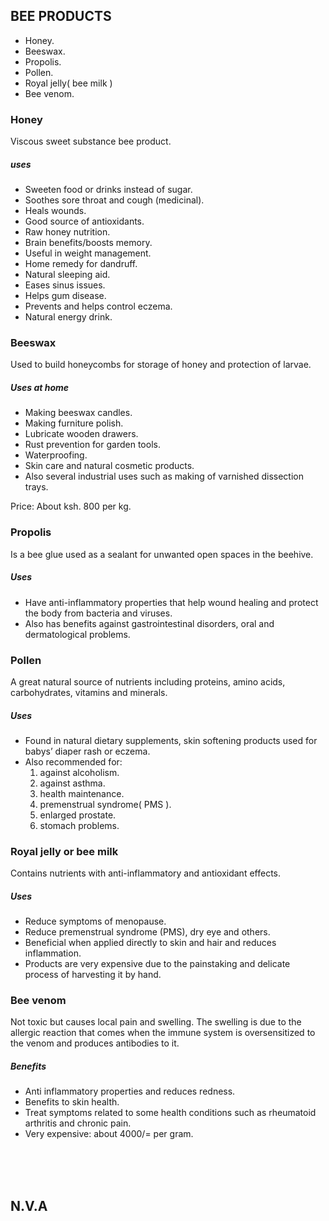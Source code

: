 ## BEE PRODUCTS
- Honey.
- Beeswax.
- Propolis.
- Pollen.
- Royal jelly( bee milk )
- Bee venom.

### Honey
Viscous sweet substance bee product.
##### uses
- Sweeten food or drinks instead of sugar.
- Soothes sore throat and cough (medicinal).
- Heals wounds.
- Good source of antioxidants.
- Raw honey nutrition.
- Brain benefits/boosts memory.
- Useful in weight management.
- Home remedy for dandruff.
- Natural sleeping aid.
- Eases sinus issues.
- Helps gum disease.
- Prevents and helps control eczema.
- Natural energy drink.

### Beeswax
Used to build honeycombs for storage of honey and protection of larvae.
##### Uses at home
- Making beeswax candles.
- Making furniture polish.
- Lubricate wooden drawers.
- Rust prevention for garden tools.
- Waterproofing.
- Skin care and natural cosmetic products.
- Also several industrial uses such as making of varnished dissection trays.

Price: About ksh. 800 per kg.

### Propolis
Is a bee glue used as a sealant for unwanted open spaces in the beehive.
##### Uses
- Have anti-inflammatory properties that help wound healing and protect the body from bacteria and viruses.
- Also has benefits against gastrointestinal disorders, oral and dermatological problems.

### Pollen
A great natural source of nutrients including proteins, amino acids, carbohydrates, vitamins and minerals.
##### Uses
- Found in natural dietary supplements, skin softening products used for babys’ diaper rash or eczema.
- Also recommended for:
    1. against alcoholism.
    2. against asthma.
    3. health maintenance.
    4. premenstrual syndrome( PMS ).
    5. enlarged prostate.
    6. stomach problems.

### Royal jelly or bee milk
Contains nutrients with anti-inflammatory and antioxidant effects.
##### Uses
- Reduce symptoms of menopause.
- Reduce premenstrual syndrome (PMS), dry eye and others.
- Beneficial when applied directly to skin and hair and reduces inflammation.
- Products are very expensive due to the painstaking and delicate process of harvesting it by hand.

### Bee venom
Not toxic but causes local pain and swelling.
The swelling is due to the allergic reaction that comes when the immune system is oversensitized to the venom and produces antibodies to it.
##### Benefits
- Anti inflammatory properties and reduces redness.
- Benefits to skin health.
- Treat symptoms related to some health conditions such as rheumatoid arthritis and chronic pain.
- Very expensive: about 4000/= per gram.

<br><br><br>

## N.V.A

